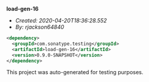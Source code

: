 **load-gen-16**
+ _Created: 2020-04-20T18:36:28.552_
+ _By: rjackson64840_

```xml
<dependency>
  <groupId>com.sonatype.testing</groupId>
  <artifactId>load-gen-16</artifactId>
  <version>0.9.0-SNAPSHOT</version>
</dependency>
```

This project was auto-generated for testing purposes.
